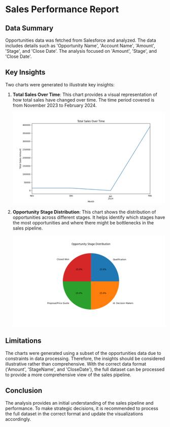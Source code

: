 # Sales Performance Report

## Data Summary

Opportunities data was fetched from Salesforce and analyzed. The data includes details such as 'Opportunity Name', 'Account Name', 'Amount', 'Stage', and 'Close Date'. The analysis focused on 'Amount', 'Stage', and 'Close Date'.

## Key Insights

Two charts were generated to illustrate key insights:

1. **Total Sales Over Time**: This chart provides a visual representation of how total sales have changed over time. The time period covered is from November 2023 to February 2024.

    ![Total Sales Over Time](charts_sales_performance/total_sales_over_time.png)

2. **Opportunity Stage Distribution**: This chart shows the distribution of opportunities across different stages. It helps identify which stages have the most opportunities and where there might be bottlenecks in the sales pipeline.

    ![Opportunity Stage Distribution](charts_sales_performance/opportunity_stage_distribution.png)

## Limitations

The charts were generated using a subset of the opportunities data due to constraints in data processing. Therefore, the insights should be considered illustrative rather than comprehensive. With the correct data format ('Amount', 'StageName', and 'CloseDate'), the full dataset can be processed to provide a more comprehensive view of the sales pipeline.

## Conclusion

The analysis provides an initial understanding of the sales pipeline and performance. To make strategic decisions, it is recommended to process the full dataset in the correct format and update the visualizations accordingly.